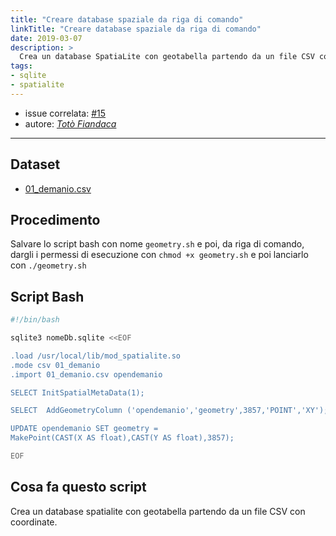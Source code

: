```yaml
---
title: "Creare database spaziale da riga di comando"
linkTitle: "Creare database spaziale da riga di comando"
date: 2019-03-07
description: >
  Crea un database SpatiaLite con geotabella partendo da un file CSV con coordinate..
tags:
- sqlite
- spatialite
---
```


- issue correlata: [#15](https://github.com/opendatasicilia/tansignari/issues/15)
- autore: [_Totò Fiandaca_](https://github.com/pigreco)
  
---

## Dataset

* [01_demanio.csv](https://gist.github.com/aborruso/503df6c6477c341431e23bc51bc37149/raw/7aac29415b99512758acffd05fa463081f011484/01_demanio.csv)

## Procedimento

Salvare lo script bash con nome `geometry.sh` e poi, da riga di comando, dargli i permessi di esecuzione con `chmod +x geometry.sh` e poi lanciarlo con `./geometry.sh`

## Script Bash

```Bash
#!/bin/bash

sqlite3 nomeDb.sqlite <<EOF

.load /usr/local/lib/mod_spatialite.so
.mode csv 01_demanio
.import 01_demanio.csv opendemanio

SELECT InitSpatialMetaData(1);

SELECT  AddGeometryColumn ('opendemanio','geometry',3857,'POINT','XY');

UPDATE opendemanio SET geometry =
MakePoint(CAST(X AS float),CAST(Y AS float),3857);

EOF
```

## Cosa fa questo script

Crea un database spatialite con geotabella partendo da un file CSV con coordinate.

